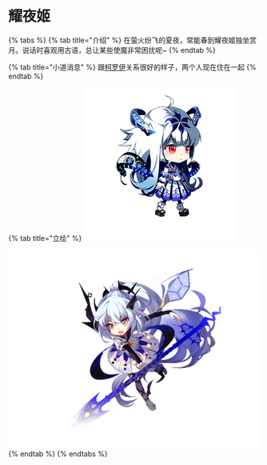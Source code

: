 # 耀夜姬

{% tabs %}
{% tab title="介绍" %}
在萤火纷飞的夏夜，常能春到耀夜姬独坐赏月。说话时喜观用古语，总让某些使魔非常困扰呢~
{% endtab %}

{% tab title="小道消息" %}
跟[柯罗伊](ke-luo-yi.md)关系很好的样子，两个人现在住在一起
{% endtab %}

{% tab title="立绘" %}
![](../../.gitbook/assets/image-3.png)

![](../../.gitbook/assets/image%20%2810%29.png)
{% endtab %}
{% endtabs %}

